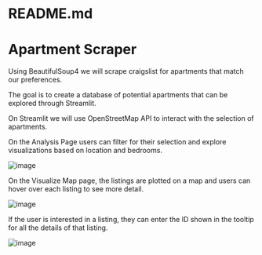# README.md

# Apartment Scraper

Using BeautifulSoup4 we will scrape craigslist for apartments that match our preferences. 

The goal is to create a database of potential apartments that can be explored through Streamlit.

On Streamlit we will use OpenStreetMap API to interact with the selection of apartments.

On the Analysis Page users can filter for their selection and explore visualizations based on location and bedrooms.

![image](https://user-images.githubusercontent.com/49408616/83074495-1eda1980-a027-11ea-9697-0829be5aaf56.png)

On the Visualize Map page, the listings are plotted on a map and users can hover over each listing to see more detail.

![image](https://user-images.githubusercontent.com/49408616/83073576-82634780-a025-11ea-9356-03612c9c5316.png)

If the user is interested in a listing, they can enter the ID shown in the tooltip for all the details of that listing.

![image](https://user-images.githubusercontent.com/49408616/83073672-ac1c6e80-a025-11ea-9d5b-1666a38f60d8.png)